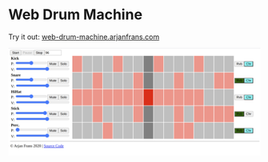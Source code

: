 # Web Drum Machine

Try it out: [web-drum-machine.arjanfrans.com](https://web-drum-machine.arjanfrans.com/)

![Version 0.0.1-dev.0](./.github/media/version_0.0.1-dev.0.png)

